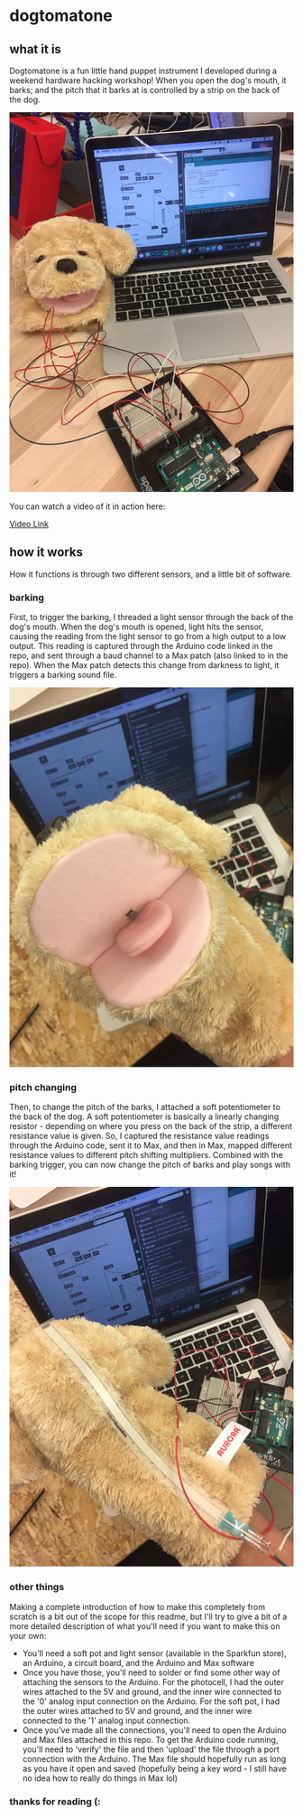 # dogtomatone

## what it is

Dogtomatone is a fun little hand puppet instrument I developed during a weekend hardware hacking workshop! When you open the dog's mouth, it barks; and the pitch that it barks at is controlled by a strip on the back of the dog.

![Dogtomatone](IMG_7885.JPG)

You can watch a video of it in action here:

[Video Link](#)

## how it works

How it functions is through two different sensors, and a little bit of software.

### barking

First, to trigger the barking, I threaded a light sensor through the back of the dog's mouth. When the dog's mouth is opened, light hits the sensor, causing the reading from the light sensor to go from a high output to a low output. This reading is captured through the Arduino code linked in the repo, and sent through a baud channel to a Max patch (also linked to in the repo). When the Max patch detects this change from darkness to light, it triggers a barking sound file.

![Light Sensor](IMG_7890.JPG)

### pitch changing

Then, to change the pitch of the barks, I attached a soft potentiometer to the back of the dog. A soft potentiometer is basically a linearly changing resistor - depending on where you press on the back of the strip, a different resistance value is given. So, I captured the resistance value readings through the Arduino code, sent it to Max, and then in Max, mapped different resistance values to different pitch shifting multipliers. Combined with the barking trigger, you can now change the pitch of barks and play songs with it!

![Soft Pot](IMG_7888.JPG)

### other things

Making a complete introduction of how to make this completely from scratch is a bit out of the scope for this readme, but I'll try to give a bit of a more detailed description of what you'll need if you want to make this on your own:

* You'll need a soft pot and light sensor (available in the Sparkfun store), an Arduino, a circuit board, and the Arduino and Max software
* Once you have those, you'll need to solder or find some other way of attaching the sensors to the Arduino. For the photocell, I had the outer wires attached to the 5V and ground, and the inner wire connected to the '0' analog input connection on the Arduino. For the soft pot, I had the outer wires attached to 5V and ground, and the inner wire connected to the '1' analog input connection.
* Once you've made all the connections, you'll need to open the Arduino and Max files attached in this repo. To get the Arduino code running, you'll need to 'verify' the file and then 'upload' the file through a port connection with the Arduino. The Max file should hopefully run as long as you have it open and saved (hopefully being a key word - I still have no idea how to really do things in Max lol)

### thanks for reading (:
